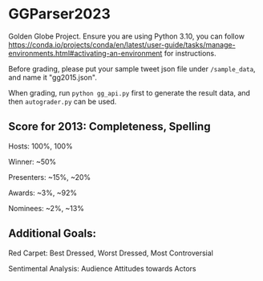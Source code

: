 # GGParser2023
Golden Globe Project.
Ensure you are using Python 3.10, you can follow https://conda.io/projects/conda/en/latest/user-guide/tasks/manage-environments.html#activating-an-environment for instructions.

Before grading, please put your sample tweet json file under ``/sample_data``, and name it "gg2015.json".

When grading, run ``python gg_api.py`` first to generate the result data, and then ``autograder.py`` can be used.

## Score for 2013: Completeness, Spelling
Hosts: 100%, 100%

Winner: ~50%

Presenters: ~15%, ~20%

Awards: ~3%, ~92%

Nominees: ~2%, ~13%

## Additional Goals:
Red Carpet: Best Dressed, Worst Dressed, Most Controversial

Sentimental Analysis: Audience Attitudes towards Actors
